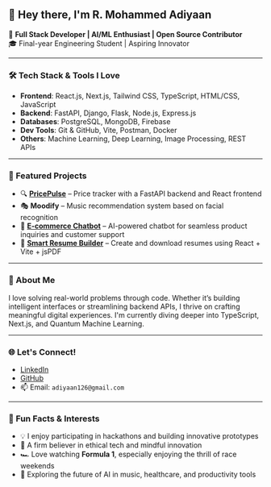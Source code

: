 ## 👋 Hey there, I'm R. Mohammed Adiyaan

🚀 **Full Stack Developer | AI/ML Enthusiast | Open Source Contributor**  
🎓 Final-year Engineering Student | Aspiring Innovator  

---

### 🛠️ Tech Stack & Tools I Love  
- **Frontend**: React.js, Next.js, Tailwind CSS, TypeScript, HTML/CSS, JavaScript  
- **Backend**: FastAPI, Django, Flask, Node.js, Express.js  
- **Databases**: PostgreSQL, MongoDB, Firebase  
- **Dev Tools**: Git & GitHub, Vite, Postman, Docker  
- **Others**: Machine Learning, Deep Learning, Image Processing, REST APIs  

---

### 🌟 Featured Projects  
- 🔍 [**PricePulse**](https://github.com/adiyaan010205/Price-Pulse) – Price tracker with a FastAPI backend and React frontend  
- 🎭 **Moodify** – Music recommendation system based on facial recognition  
- 💬 [**E-commerce Chatbot**](https://github.com/adiyaan010205/E-Commerce-Chatbot) – AI-powered chatbot for seamless product inquiries and customer support  
- 📄 [**Smart Resume Builder**](https://github.com/adiyaan010205/AI-Resume-Builder) – Create and download resumes using React + Vite + jsPDF  

---

### 🧠 About Me  
I love solving real-world problems through code. Whether it’s building intelligent interfaces or streamlining backend APIs, I thrive on crafting meaningful digital experiences. I'm currently diving deeper into TypeScript, Next.js, and Quantum Machine Learning.  

---

### 🌐 Let's Connect!  
- [LinkedIn](https://www.linkedin.com/in/rmohammedadiyaan)  
- [GitHub](https://github.com/adiyaan010205)  
- 📫 Email: `adiyaan126@gmail.com`  

---

### 🎯 Fun Facts & Interests  
- 💡 I enjoy participating in hackathons and building innovative prototypes  
- 🧘 A firm believer in ethical tech and mindful innovation  
- 🏎️ Love watching **Formula 1**, especially enjoying the thrill of race weekends  
- 🤖 Exploring the future of AI in music, healthcare, and productivity tools  
